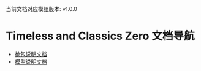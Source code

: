 当前文档对应模组版本: v1.0.0
# Timeless and Classics Zero 文档导航
 - [枪包说明文档](/zh/gunpack/)
 - [模型说明文档](/zh/model/)
